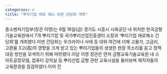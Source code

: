 ```yaml
---
categories: a
title: "뿌리기업 애로 해소 위한 간담회 개최"
---
```

중소벤처기업부(장관 이영)는 9월 16일(금) 경기도 시흥시 시화공단 내 위치한 한국금형기술교육원에서 7개 뿌리기업 및 국가뿌리산업진흥센터 소장과 ‘뿌리기업 애로해소 간담회’를 개최했다.이번 간담회는 우크라이나 사태 등 대외 여건에 더해 고물가, 고금리, 고환율 3고(高)의 영향을 크게 받고 있는 뿌리기업들의 생생한 현장 목소리를 듣고 정책 대응 방안을 모색하기 위해 마련됐다.이날 이영 장관은 먼저 금형교육기술교육원 내 스마트공장모델, 컴퓨터 강의실 등 뿌리산업 금형 관련 교육시설을 둘러보며 재직자들의 교육환경을 점검하였다.이어 진